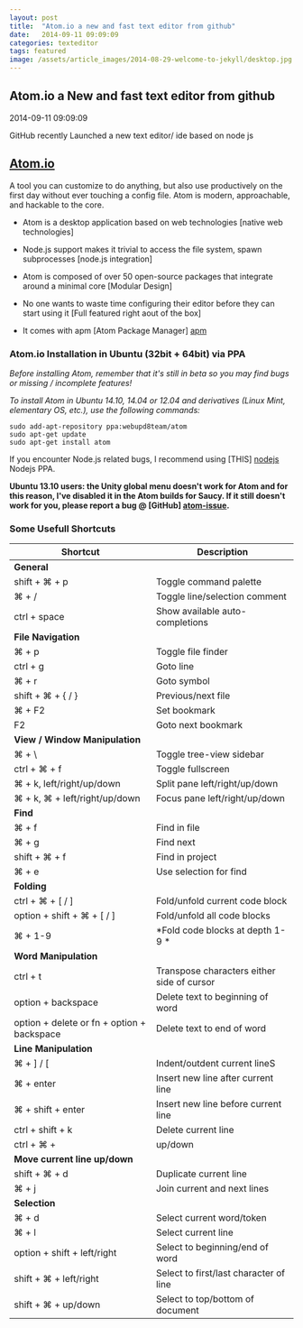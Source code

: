 ```yaml
---
layout: post
title:  "Atom.io a new and fast text editor from github"
date:   2014-09-11 09:09:09
categories: texteditor
tags: featured
image: /assets/article_images/2014-08-29-welcome-to-jekyll/desktop.jpg
---
```

<div class="hero" style="background-image: url(../blog/images/window.jpeg);"></div>
<section class="container content">
   <div class="title">
        <h1>Atom.io a New and fast text editor from github</h1>
        <div class="when">2014-09-11 09:09:09</div>
    </div>
<p>
GitHub recently Launched a new text editor/ ide based on node js
<a href="https://atom.io/"><h2>Atom.io</h2></a>
A tool you can customize to do anything, but also use productively on the first
day without ever touching a config file. Atom is modern, approachable,
and hackable to the core.
<br/>
</p>


* Atom is a desktop application based on web technologies [native web technologies]


* Node.js support makes it trivial to access the file system, spawn subprocesses
[node.js integration]


* Atom is composed of over 50 open-source packages that integrate around a minimal core
[Modular Design]


* No one wants to waste time configuring their editor before they can start using it
[Full featured right aout of the box]


* It comes with apm [Atom Package Manager] [apm]

### Atom.io Installation in Ubuntu (32bit + 64bit) via PPA


*Before installing Atom, remember that it's still in beta so you may find
bugs or missing / incomplete features!*

*To install Atom in Ubuntu 14.10, 14.04 or 12.04 and derivatives
(Linux Mint, elementary OS, etc.), use the following commands:*

    sudo add-apt-repository ppa:webupd8team/atom
    sudo apt-get update
    sudo apt-get install atom

If you encounter Node.js related bugs, I recommend using [THIS] [nodejs] Nodejs PPA.

**Ubuntu 13.10 users: the Unity global menu doesn't work for Atom and for this
reason, I've disabled it in the Atom builds for Saucy. If it still doesn't work
for you, please report a bug @ [GitHub] [atom-issue].**

### Some Usefull Shortcuts
  Shortcut | Description
  ------------ | -------------
**General** |
  shift + &#8984; + p | Toggle command palette
  &#8984; + / | Toggle line/selection comment
  ctrl + space | Show available auto-completions
**File Navigation** |
  &#8984; + p | Toggle file finder
  ctrl + g | Goto line
  &#8984; + r | Goto symbol
  shift + &#8984; + { / } | Previous/next file
  &#8984; + F2 | Set bookmark
  F2 | Goto next bookmark
**View / Window Manipulation** |
  &#8984; + \ | Toggle tree-view sidebar
  ctrl + &#8984; + f | Toggle fullscreen
  &#8984; + k, left/right/up/down | Split pane left/right/up/down
  &#8984; + k, &#8984; + left/right/up/down | Focus pane left/right/up/down
**Find** |
  &#8984; + f | Find in file
  &#8984; + g | Find next
  shift + &#8984; + f | Find in project
  &#8984; + e | Use selection for find
**Folding** |
  ctrl + &#8984; + [ / ] | Fold/unfold current code block
  option + shift + &#8984; + [ / ] | Fold/unfold all code blocks
  &#8984; + 1-9 | *Fold code blocks at depth 1-9 *
**Word Manipulation** |
  ctrl + t| Transpose characters either side of cursor
  option + backspace | Delete text to beginning of word
  option + delete or fn + option + backspace| Delete text to end of word
**Line Manipulation** |
  &#8984; + ] / [ | Indent/outdent current lineS
  &#8984; + enter | Insert new line after current line
  &#8984; + shift + enter | Insert new line before current line
  ctrl + shift + k | Delete current line
  ctrl + &#8984; +|  up/down
**Move current line up/down** |
  shift + &#8984; + d| Duplicate current line
  &#8984; + j | Join current and next lines
**Selection**  |
  &#8984; + d | Select current word/token
  &#8984; + l | Select current line
  option + shift + left/right | Select to beginning/end of word
  shift + &#8984; + left/right | Select to first/last character of line
  shift + &#8984; + up/down | Select to top/bottom of document



[apm]: https://atom.io/packages/
[nodejs]: https://launchpad.net/~chris-lea/+archive/node.js/
[atom-issue]: https://github.com/atom/atom/issues
